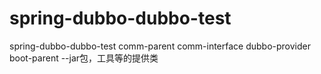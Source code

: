 # spring-dubbo-dubbo-test
spring-dubbo-dubbo-test
comm-parent 
comm-interface
dubbo-provider
boot-parent --jar包，工具等的提供类
